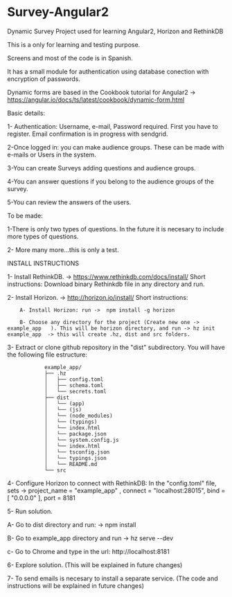 # Survey-Angular2
Dynamic Survey Project used for learning Angular2, Horizon and RethinkDB

This is a only for learning and testing purpose.

Screens and most of the code is in Spanish.

It has a small module for authentication using database conection with encryption of passwords.

Dynamic forms are based in the Cookbook tutorial for Angular2 -> https://angular.io/docs/ts/latest/cookbook/dynamic-form.html

Basic details:

1- Authentication: Username, e-mail, Password required. First you have to register. Email confirmation is in progress with sendgrid.

2-Once logged in: you can make audience groups. These can be made with e-mails or Users in the system.

3-You can create Surveys adding questions and audience groups.

4-You can answer questions if you belong to the audience groups of the survey.

5-You can review the answers of the users.



To be made:


1-There is only two types of questions. In the future it is necesary to include more types of questions.

2- More many more...this is only a test.


INSTALL INSTRUCTIONS

1- Install RethinkDB. -> https://www.rethinkdb.com/docs/install/
   Short instructions: Download binary Rethinkdb file in any directory and run.

2- Install Horizon. -> http://horizon.io/install/
   Short instructions:
   
        A- Install Horizon: run ->  npm install -g horizon
        
        B- Choose any directory for the project (Create new one -> example_app   ). This will be horizon directory, and run -> hz init example_app  -> this will create .hz, dist and src folders.


3- Extract or clone github repository in the "dist" subdirectory. You will have the following file estructure:

                example_app/
                ├── .hz
                │   ├── config.toml
                │   ├── schema.toml
                │   └── secrets.toml
                ├── dist
                │   └── (app)
                │   └── (js)
                │   └── (node_modules)
                │   └── (typings)
                │   └── index.html
                │   └── package.json
                │   └── system.config.js
                │   └── index.html
                │   └── tsconfig.json
                │   └── typings.json
                │   └── README.md
                └── src

4- Configure Horizon to connect with RethinkDB: In the "config.toml" file, sets -> project_name = "example_app" , connect = "localhost:28015", bind = [ "0.0.0.0" ], port = 8181

5- Run solution.

   A- Go to dist directory and run: -> npm install
   
   B- Go to example_app directory and run -> hz serve --dev
   
   c- Go to Chrome and type in the url: http://localhost:8181


6- Explore solution. (This will be explained in future changes)


7- To send emails is necesary to install a separate service. (The code and instructions will be explained in future changes)

